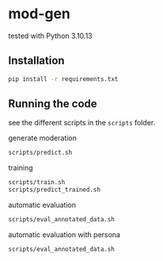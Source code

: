 # mod-gen

tested with Python 3.10.13

## Installation

```bash
pip install -r requirements.txt
```
## Running the code
see the different scripts in the `scripts` folder.

generate moderation
```bash
scripts/predict.sh
```

training
```bash
scripts/train.sh
scripts/predict_trained.sh
```

automatic evaluation
```bash
scripts/eval_annotated_data.sh
```

automatic evaluation with persona
```bash
scripts/eval_annotated_data.sh
```